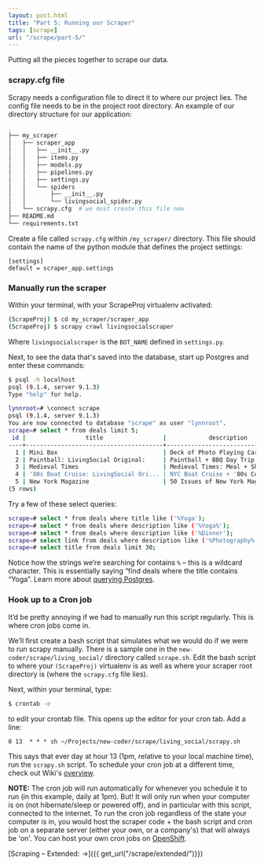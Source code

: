 ```yaml
---
layout: post.html
title: "Part 5: Running our Scraper"
tags: [scrape]
url: "/scrape/part-5/"
---
```


Putting all the pieces together to scrape our data.

### scrapy.cfg file

Scrapy needs a configuration file to direct it to where our project lies. The config file needs to be in the project root directory. An example of our directory structure for our application:

```bash
.
├── my_scraper
│   ├── scraper_app
│   │   ├── __init__.py
│   │   ├── items.py
│   │   ├── models.py
│   │   ├── pipelines.py
│   │   ├── settings.py
│   │   └── spiders
│   │       ├── __init__.py
│   │       └── livingsocial_spider.py
│   └── scrapy.cfg  # we must create this file now
├── README.md
└── requirements.txt
```

Create a file called `scrapy.cfg` within `/my_scraper/` directory. This file should contain the name of the python module that defines the project settings:

```
[settings]
default = scraper_app.settings
```

### Manually run the scraper

Within your terminal, with your ScrapeProj virtualenv activated:

```bash
(ScrapeProj) $ cd my_scraper/scraper_app
(ScrapeProj) $ scrapy crawl livingsocialscraper
```

Where `livingsocialscraper` is the `BOT_NAME` defined in `settings.py`.

Next, to see the data that's saved into the database, start up Postgres and enter these commands:

```bash
$ psql -h localhost
psql (9.1.4, server 9.1.3)
Type "help" for help.

lynnroot=# \connect scrape
psql (9.1.4, server 9.1.3)
You are now connected to database "scrape" as user "lynnroot".
scrape=# select * from deals limit 5;
 id |                 title                 |            description             |                                    link                                    |   location   |  category  | original_price | price
----+---------------------------------------+------------------------------------+----------------------------------------------------------------------------+--------------+------------+----------------+-------
  1 | Mini Box                              | Deck of Photo Playing Cards        | /cities/1719-newyork-citywide/deals/614972-deck-of-photo-playing-cards     | national     |            | 29             |  9
  2 | Paintball: LivingSocial Original:     | Paintball + BBQ Day Trip           | /cities/1719-newyork-citywide/deals/575448-paintball-bbq-day-trip          | NYC Citywide | activities |                |  69
  3 | Medieval Times                        | Medieval Times: Meal + Show Ticket | /cities/1719-newyork-citywide/deals/627242-medieval-times-meal-show-ticket | NYC Citywide | activities | 41             |  27
  4 | '80s Boat Cruise: LivingSocial Ori... | NYC Boat Cruise + '80s Concert     | /cities/1719-newyork-citywide/deals/610320-nyc-boat-cruise-80s-concert     | NYC Citywide | activities |                |  29
  5 | New York Magazine                     | 50 Issues of New York Magazine     | /cities/1719-newyork-citywide/deals/594056-50-issues-of-new-york-magazine  | NYC Citywide |            | 30             |  15
(5 rows)
```

Try a few of these select queries:

```bash
scrape=# select * from deals where title like ('%Yoga');
scrape=# select * from deals where description like ('%Yoga%');
scrape=# select * from deals where description like ('%Dinner');
scrape=# select link from deals where description like ('%Photography%');
scrape=# select title from deals limit 30;
```

Notice how the strings we’re searching for contains `%` – this is a wildcard character. This is essentially saying “find deals where the title contains “Yoga”. Learn more about [querying Postgres](http://www.postgresql.org/docs/8.4/static/tutorial-select.html).


### Hook up to a Cron job

It’d be pretty annoying if we had to manually run this script regularly.  This is where cron jobs come in.

We’ll first create a bash script that simulates what we would do if we were to run scrapy manually.  There is a sample one in the `new-coder/scrape/living_social/` directory called `scrape.sh`. Edit the bash script to where your `(ScrapeProj)` virtualenv is as well as where your scraper root directory is (where the `scrapy.cfg` file lies).

Next, within your terminal, type:

```bash
$ crontab -e
```
to edit your crontab file.  This opens up the editor for your cron tab.  Add a line:

`0 13  * * * sh ~/Projects/new-coder/scrape/living_social/scrapy.sh`

This says that ever day at hour 13 (1pm, relative to your local machine time), run the `scrapy.sh` script.  To schedule your cron job at a different time, check out Wiki's [overview](http://en.wikipedia.org/wiki/Cron#Predefined_scheduling_definitions).

**NOTE:** The cron job will run automatically for whenever you schedule it to run (in this example, daily at 1pm). But! It will only run when your computer is on (not hibernate/sleep or powered off), and in particular with this script, connected to the internet.  To run the cron job regardless of the state your computer is in, you would host the scraper code + the bash script and cron job on a separate server (either your own, or a company's) that will always be 'on'.  You can host your own cron jobs on [OpenShift](http://openshift.redhat.com).


[Scraping – Extended: &rarr;]({{ get_url("/scrape/extended/")}})
